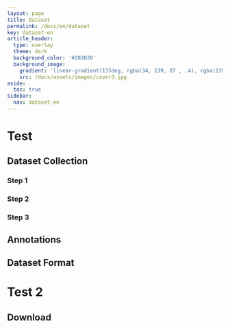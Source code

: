```yaml
---
layout: page
title: Dataset
permalink: /docs/en/dataset
key: dataset-en
article_header:
  type: overlay
  theme: dark
  background_color: '#203028'
  background_image:
    gradient: 'linear-gradient(135deg, rgba(34, 139, 87 , .4), rgba(139, 34, 139, .4))'
    src: /docs/assets/images/cover3.jpg
aside:
  toc: true
sidebar:
  nav: dataset-en
---
```



# Test


## Dataset Collection

### Step 1



### Step 2



### Step 3



## Annotations



## Dataset Format




# Test 2




## Download